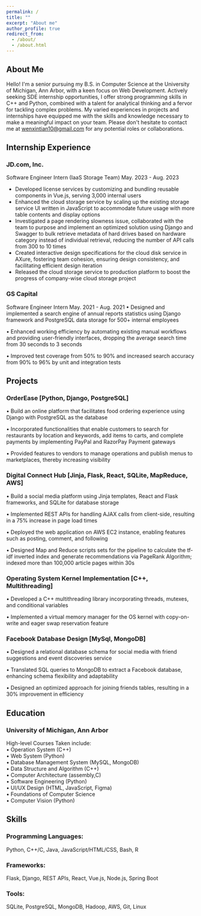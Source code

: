 ```yaml
---
permalink: /
title: ""
excerpt: "About me"
author_profile: true
redirect_from: 
  - /about/
  - /about.html
---
```


## About Me
Hello! I'm a senior pursuing my B.S. in Computer Science at the University of Michigan, Ann Arbor, with a keen focus on Web Development. Actively seeking SDE internship opportunities, I offer strong programming skills in C++ and Python, combined with a talent for analytical thinking and a fervor for tackling complex problems. My varied experiences in projects and internships have equipped me with the skills and knowledge necessary to make a meaningful impact on your team. Please don't hesitate to contact me at wenxintian10@gmail.com for any potential roles or collaborations.

## Internship Experience
### JD.com, Inc.
Software Engineer Intern (IaaS Storage Team) May. 2023 - Aug. 2023 
- Developed license services by customizing and bundling reusable components in Vue.js, serving 3,000 internal users
- Enhanced the cloud storage service by scaling up the existing storage service UI written in JavaScript to accommodate future usage with more table contents and display options
- Investigated a page rendering slowness issue, collaborated with the team to purpose and implement an optimized solution using Django and Swagger to bulk retrieve metadata of hard drives based on hardware category instead of individual retrieval, reducing the number of API calls from 300 to 10 times
- Created interactive design specifications for the cloud disk service in AXure, fostering team cohesion, ensuring design consistency, and facilitating efficient design iteration
- Released the cloud storage service to production platform to boost the progress of company-wise cloud storage project

### GS Capital
Software Engineer Intern May. 2021 - Aug. 2021
• Designed and implemented a search engine of annual reports statistics using Django framework and PostgreSQL data storage for 500+ internal employees

• Enhanced working efficiency by automating existing manual workflows and providing user-friendly interfaces, dropping the average search time from 30 seconds to 3 seconds

• Improved test coverage from 50% to 90% and increased search accuracy from 90% to 96% by unit and integration tests


## Projects
### OrderEase [Python, Django, PostgreSQL]
•	Build an online platform that facilitates food ordering experience using Django with PostgreSQL as the database

•	Incorporated functionalities that enable customers to search for restaurants by location and keywords, add items to carts, and complete payments by implementing PayPal and RazorPay Payment gateways

•	Provided features to vendors to manage operations and publish menus to marketplaces, thereby increasing visibility

### Digital Connect Hub [Jinja, Flask, React, SQLite,  MapReduce, AWS]
•	Build a social media platform using Jinja templates, React and Flask frameworks, and SQLite for database storage

•	Implemented REST APIs for handling AJAX calls from client-side, resulting in a 75% increase in page load times

•	Deployed the web application on AWS EC2 instance, enabling features such as posting, comment, and following

•	Designed Map and Reduce scripts sets for the pipeline to calculate the tf-idf inverted index and generate recommendations via PageRank Algorithm; indexed more than 100,000 article pages within 30s

### Operating System Kernel Implementation [C++, Multithreading]
• Developed a C++ multithreading library incorporating threads, mutexes, and conditional variables

• Implemented a virtual memory manager for the OS kernel with copy-on-write and eager swap reservation feature

### Facebook Database Design [MySql, MongoDB]
•  Designed a relational database schema for social media with friend suggestions and event discoveries service

•  Translated SQL queries to MongoDB to extract a Facebook database, enhancing schema flexibility and adaptability

•  Designed an optimized approach for joining friends tables, resulting in a 30% improvement in efficiency

## Education
### University of Michigan, Ann Arbor 
High-level Courses Taken include: <br>
•	 Operation System (C++) <br>
•	 Web System (Python) <br>
•	 Database Management System (MySQL, MongoDB) <br>
•	 Data Structure and Algorithm (C++) <br>
•	 Computer Architecture (assembly,C) <br>
•	 Software Engineering (Python) <br>
•	 UI/UX Design (HTML, JavaScript, Figma) <br>
•	 Foundations of Computer Science <br>
•	 Computer Vision (Python) <br>

## Skills
### Programming Languages: 
Python, C++/C, Java, JavaScript/HTML/CSS, Bash, R
### Frameworks: 
Flask, Django, REST APIs, React, Vue.js, Node.js, Spring Boot
### Tools: 
SQLite, PostgreSQL, MongoDB, Hadoop, AWS, Git, Linux